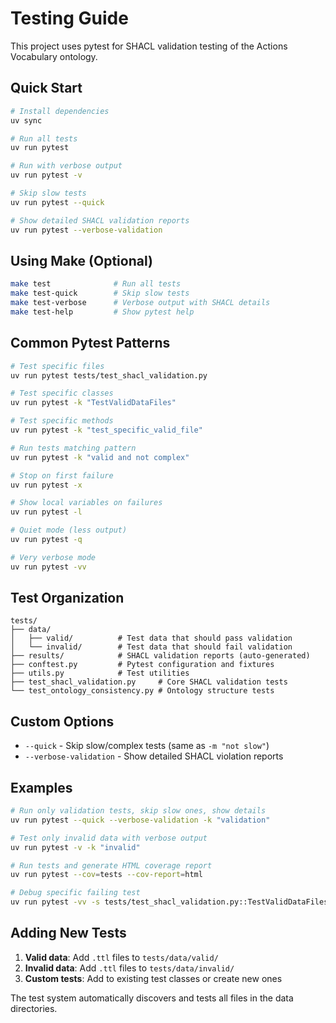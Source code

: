 # Testing Guide

This project uses pytest for SHACL validation testing of the Actions Vocabulary ontology.

## Quick Start

```bash
# Install dependencies
uv sync

# Run all tests
uv run pytest

# Run with verbose output
uv run pytest -v

# Skip slow tests
uv run pytest --quick

# Show detailed SHACL validation reports
uv run pytest --verbose-validation
```

## Using Make (Optional)

```bash
make test              # Run all tests
make test-quick        # Skip slow tests  
make test-verbose      # Verbose output with SHACL details
make test-help         # Show pytest help
```

## Common Pytest Patterns

```bash
# Test specific files
uv run pytest tests/test_shacl_validation.py

# Test specific classes
uv run pytest -k "TestValidDataFiles"

# Test specific methods
uv run pytest -k "test_specific_valid_file"

# Run tests matching pattern
uv run pytest -k "valid and not complex"

# Stop on first failure
uv run pytest -x

# Show local variables on failures
uv run pytest -l

# Quiet mode (less output)
uv run pytest -q

# Very verbose mode
uv run pytest -vv
```

## Test Organization

```
tests/
├── data/
│   ├── valid/          # Test data that should pass validation
│   └── invalid/        # Test data that should fail validation  
├── results/            # SHACL validation reports (auto-generated)
├── conftest.py         # Pytest configuration and fixtures
├── utils.py            # Test utilities
├── test_shacl_validation.py     # Core SHACL validation tests
└── test_ontology_consistency.py # Ontology structure tests
```

## Custom Options

- `--quick` - Skip slow/complex tests (same as `-m "not slow"`)
- `--verbose-validation` - Show detailed SHACL violation reports

## Examples

```bash
# Run only validation tests, skip slow ones, show details
uv run pytest --quick --verbose-validation -k "validation"

# Test only invalid data with verbose output
uv run pytest -v -k "invalid"

# Run tests and generate HTML coverage report
uv run pytest --cov=tests --cov-report=html

# Debug specific failing test
uv run pytest -vv -s tests/test_shacl_validation.py::TestValidDataFiles::test_specific_valid_file
```

## Adding New Tests

1. **Valid data**: Add `.ttl` files to `tests/data/valid/`
2. **Invalid data**: Add `.ttl` files to `tests/data/invalid/`
3. **Custom tests**: Add to existing test classes or create new ones

The test system automatically discovers and tests all files in the data directories.